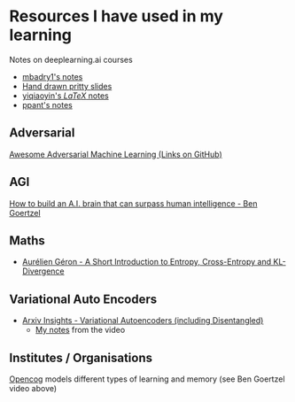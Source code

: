 # Resources I have used in my learning

Notes on deeplearning.ai courses

* [mbadry1's notes](https://github.com/mbadry1/DeepLearning.ai-Summary)
* [Hand drawn pritty slides](https://www.slideshare.net/TessFerrandez/notes-from-coursera-deep-learning-courses-by-andrew-ng)
* [yiqiaoyin's $LaTeX$ notes](https://yiqiaoyin.files.wordpress.com/2018/02/deep-learning-notes.pdf)
* [ppant's notes](https://github.com/ppant/deeplearning.ai-notes/blob/master/Natural%20Language%20Processing-Building%20Sequence%20Models.pdfj)

## Adversarial

[Awesome Adversarial Machine Learning (Links on GitHub)](https://github.com/yenchenlin/awesome-adversarial-machine-learning)

## AGI

[How to build an A.I. brain that can surpass human intelligence - Ben Goertzel](http://bigthink.com/videos/ben-goertzel-how-to-build-an-ai-brain-that-can-surpass-human-intelligence)

## Maths

* [Aurélien Géron - A Short Introduction to Entropy, Cross-Entropy and KL-Divergence](https://www.youtube.com/watch?v=ErfnhcEV1O8)

## Variational Auto Encoders

* [Arxiv Insights - Variational Autoencoders (including Disentangled)](https://www.youtube.com/watch?v=9zKuYvjFFS8)
  * [My notes](entropy-x-entropy-KL-divergence.md) from the video


## Institutes / Organisations

[Opencog](https://opencog.org/) models different types of learning and memory (see Ben Goertzel video above)
